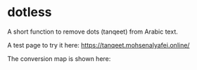 # dotless

A short function to remove dots (tanqeet) from Arabic text.

A test page to try it here: https://tanqeet.mohsenalyafei.online/

The conversion map is shown here:

